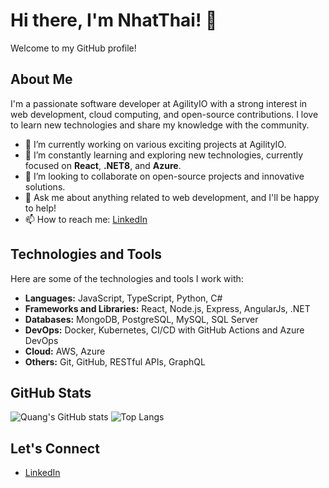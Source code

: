 # Hi there, I'm NhatThai! 👋

Welcome to my GitHub profile!

## About Me

I'm a passionate software developer at AgilityIO with a strong interest in web development, cloud computing, and open-source contributions. I love to learn new technologies and share my knowledge with the community.

- 🔭 I’m currently working on various exciting projects at AgilityIO.
- 🌱 I’m constantly learning and exploring new technologies, currently focused on **React**, **.NET8**, and **Azure**.
- 👯 I’m looking to collaborate on open-source projects and innovative solutions.
- 💬 Ask me about anything related to web development, and I'll be happy to help!
- 📫 How to reach me: [LinkedIn](https://www.linkedin.com/in/nhat-thai-09100020b/) 

## Technologies and Tools

Here are some of the technologies and tools I work with:

- **Languages:** JavaScript, TypeScript, Python, C#
- **Frameworks and Libraries:** React, Node.js, Express, AngularJs, .NET
- **Databases:** MongoDB, PostgreSQL, MySQL, SQL Server
- **DevOps:** Docker, Kubernetes, CI/CD with GitHub Actions and Azure DevOps
- **Cloud:** AWS, Azure
- **Others:** Git, GitHub, RESTful APIs, GraphQL


## GitHub Stats

![Quang's GitHub stats](https://github-readme-stats.vercel.app/api?username=nhatthaiquang-agilityio&show_icons=true&theme=radical)
![Top Langs](https://github-readme-stats.vercel.app/api/top-langs/?username=nhatthaiquang-agilityio&layout=compact&theme=radical)

## Let's Connect

- [LinkedIn](https://www.linkedin.com/in/nhat-thai-09100020b/)

